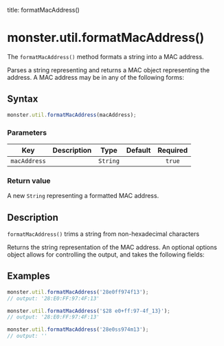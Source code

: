 title: formatMacAddress()

# monster.util.formatMacAddress()

The `formatMacAddress()` method formats a string into a MAC address.

Parses a string representing and returns a MAC object representing the address. A MAC address may be in any of the following forms:

## Syntax
```javascript
monster.util.formatMacAddress(macAddress);
```

### Parameters
Key | Description | Type | Default | Required
:-: | --- | :-: | :-: | :-:
`macAddress` | | `String` | | `true`

### Return value
A new `String` representing a formatted MAC address.

## Description
`formatMacAddress()` trims a string from non-hexadecimal characters

Returns the string representation of the MAC address. An optional options object allows for controlling the output, and takes the following fields:

## Examples
```javascript
monster.util.formatMacAddress('28e0ff974f13');
// output: '28:E0:FF:97:4F:13'

monster.util.formatMacAddress('$28 e0+ff:97-4f_13}');
// output: '28:E0:FF:97:4F:13'

monster.util.formatMacAddress('28e0ss974m13');
// output: ''
```

